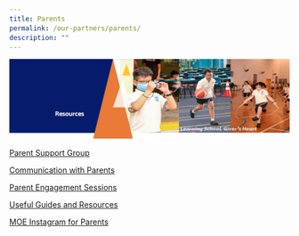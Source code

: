 ```yaml
---
title: Parents
permalink: /our-partners/parents/
description: ""
---
```


<img src="/images/Resourcesheader2.png">
<p><a href="/our-partners/parents/parent-support-group" target="">Parent Support Group</a></p>
<p><a href="/our-partners/parents/communication-with-parents" target="">Communication with Parents</a></p>
<p><a href="/our-partners/parents/parents-engagement-sessions" target="">Parent Engagement Sessions</a></p>
<p><a href="/our-partners/parents/useful-guides-and-resources" target="">Useful Guides and Resources</a></p>
<p><a href="/our-partners/parents/moe-instagram-for-parents" target="">MOE Instagram for Parents</a></p>